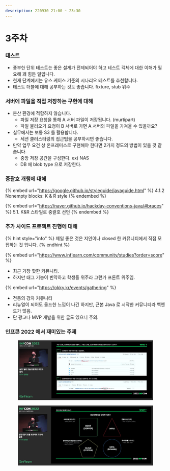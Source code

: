 ```yaml
---
description: 220930 21:00 ~ 23:30
---
```


# 3주차

### 테스트

* 풍부한 단위 테스트는 좋은 설계가 전제되어야 하고 테스트 객체에 대한 이해가 필요해 꽤 힘든 일입니다.
* 현재 단계에서는 유스 케이스 기준의 시나리오 테스트를 추천합니다.
* 테스트 더블에 대해 공부하는 것도 좋습니다. fixture, stub 위주



### 서버에 파일을 직접 저장하는 구현에 대해

* 분산 환경에 적합하지 않습니다.
  * 파일 저장 요청을 통해 A 서버 파일이 저장됩니다. (murtipart)
  * 파일 불러오기 요청이 B 서버로 가면 A 서버의 파일을 가져올 수 있을까요?
* 실무에서는 보통 S3 를 활용합니다.
  * 세션 클러스터링의 접근법을 공부하시면 좋습니다.
* 만약 업무 요건 상 온프레미스로 구현해야 한다면 2가지 정도의 방법이 있을 것 같습니다.
  * 중앙 저장 공간을 구성한다. ex) NAS
  * DB 에 blob type 으로 저장한다.&#x20;



### &#x20;중괄호 개행에 대해

{% embed url="https://google.github.io/styleguide/javaguide.html" %}
4.1.2 Nonempty blocks: K & R style
{% endembed %}

{% embed url="https://naver.github.io/hackday-conventions-java/#braces" %}
5.1. K\&R 스타일로 중괄호 선언
{% endembed %}



### 추가 사이드 프로젝트 진행에 대해

{% hint style="info" %}
제일 좋은 것은 지인이나 closed 한 커뮤니티에서 직접 모집하는 것 입니다.
{% endhint %}

{% embed url="https://www.inflearn.com/community/studies?order=score" %}

* 최근 가장 핫한 커뮤니티.
* 하지만 태그 기능이 빈약하고 학생들 위주라 그런가 프론트 위주임.

{% embed url="https://okky.kr/events/gathering" %}

* 전통의 강자 커뮤니티
* 리뉴얼이 되어도 올드한 느낌이 나긴 하지만, 근본 Java 로 시작한 커뮤니티라 백엔드가 많음.
* 단 광고나 MVP 개발을 위한 글도 있으니 주의.



### 인프콘 2022 에서 재미있는 주제

<figure><img src="../../.gitbook/assets/image.png" alt=""><figcaption></figcaption></figure>

<figure><img src="../../.gitbook/assets/image (2).png" alt=""><figcaption></figcaption></figure>
